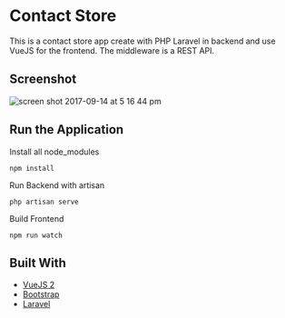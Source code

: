 # Contact Store

This is a contact store app create with PHP Laravel in backend and use VueJS for the frontend. The middleware is a REST API.

## Screenshot

![screen shot 2017-09-14 at 5 16 44 pm](https://user-images.githubusercontent.com/6087113/30420183-114802a2-9939-11e7-860c-ec14d5406456.png)

## Run the Application

Install all node_modules

```
npm install
```

Run Backend with artisan 

```
php artisan serve
```

Build Frontend  

```
npm run watch
```

## Built With

* [VueJS 2](https://vuejs.org/)
* [Bootstrap](http://getbootstrap.com/)
* [Laravel ](https://laravel.com/)
